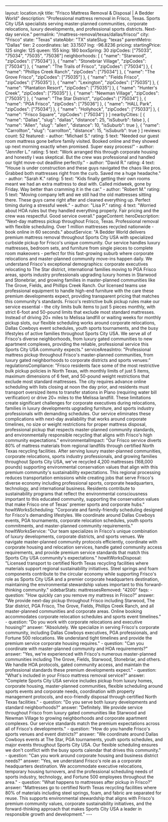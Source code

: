 ---
layout: location.njk
title: "Frisco Mattress Removal & Disposal | A Bedder World"
description: "Professional mattress removal in Frisco, Texas. Sports City USA specialists serving master-planned communities, corporate relocations, luxury developments, and professional sports districts. Next-day service."
permalink: "/mattress-removal/texas/dallas/frisco/"
city: "Frisco" state: "Texas" stateAbbr: "TX" stateSlug: "texas" parentMetro: "Dallas" tier: 2 coordinates: lat: 33.1507 lng: -96.8236 pricing: startingPrice: 125 single: 125 queen: 155 king: 180 boxSpring: 30 zipCodes: ["75033", "75034", "75035", "75036"] neighborhoods: [ { "name": "Starwood", "zipCodes": ["75034"] }, { "name": "Stonebriar Village", "zipCodes": ["75034"] }, { "name": "The Trails of Frisco", "zipCodes": ["75034"] }, { "name": "Phillips Creek Ranch", "zipCodes": ["75034"] }, { "name": "The Grove Frisco", "zipCodes": ["75035"] }, { "name": "Fields Frisco", "zipCodes": ["75035"] }, { "name": "Lexington", "zipCodes": ["75035"] }, { "name": "Plantation Resort", "zipCodes": ["75035"] }, { "name": "Hunter's Creek", "zipCodes": ["75035"] }, { "name": "Newman Village", "zipCodes": ["75035"] }, { "name": "The Star District", "zipCodes": ["75034"] }, { "name": "PGA Frisco", "zipCodes": ["75036"] }, { "name": "HALL Park", "zipCodes": ["75034"] }, { "name": "Hollyhock", "zipCodes": ["75033"] }, { "name": "Frisco Square", "zipCodes": ["75034"] } ] nearbyCities: [ { "name": "Dallas", "slug": "dallas", "distance": 25, "isSuburb": false }, { "name": "Allen", "slug": "allen", "distance": 10, "isSuburb": true }, { "name": "Carrollton", "slug": "carrollton", "distance": 15, "isSuburb": true } ] reviews: count: 52 featured: - author: "Michael S." rating: 5 text: "Needed our guest room mattress gone before family visited. Booked online and they showed up next morning exactly when promised. Super easy process!" - author: "Jennifer L." rating: 5 text: "Work arranged this through corporate housing and honestly I was skeptical. But the crew was professional and handled our tight move-out deadline perfectly." - author: "David R." rating: 4 text: "House is under construction and these guys navigated the chaos like pros. Grabbed both mattresses right from the curb. Saved me a huge headache." - author: "Sarah K." rating: 5 text: "Kids finally getting their own rooms meant we had an extra mattress to deal with. Called midweek, gone by Friday. Way better than cramming it in the car." - author: "Robert M." rating: 5 text: "Moving company left and we still had the old mattresses sitting there. These guys came right after and cleaned everything up. Perfect timing during a stressful week." - author: "Lisa P." rating: 4 text: "Worried about HOA rules but they handled everything properly. Fair pricing and the crew was respectful. Good service overall." pageContent: heroDescription: "Next-day mattress pickup throughout Frisco, Texas. Professional removal with flexible scheduling. Over 1 million mattresses recycled nationwide - book online in 60 seconds." aboutService: "A Bedder World delivers premium mattress removal throughout Sports City USA with specialized curbside pickup for Frisco's unique community. Our service handles luxury mattresses, bedroom sets, and furniture from single pieces to complete room makeovers - perfect for this fast-growing suburb where corporate relocations and master-planned community move-ins happen daily. We understand Frisco's exceptional demographics: corporate executives relocating to The Star district, international families moving to PGA Frisco areas, sports industry professionals upgrading luxury homes in Starwood and Stonebriar, and growing families in master-planned communities like The Grove, Fields, and Phillips Creek Ranch. Our licensed teams use professional equipment to handle high-end furniture with the care these premium developments expect, providing transparent pricing that matches this community's standards. Frisco's restrictive bulk pickup rules make our service essential - the city limits bulk items to just 5 pieces monthly, with strict 6-foot and 50-pound limits that exclude most standard mattresses. Instead of driving 20+ miles to Melissa landfill or waiting weeks for monthly pickup slots, our flexible scheduling works around corporate relocations, Dallas Cowboys event schedules, youth sports tournaments, and the busy lifestyles of active families throughout Sports City USA. We serve all of Frisco's diverse neighborhoods, from luxury gated communities to new apartment complexes, providing the reliable, professional service this Sports City USA community expects." serviceAreasIntro: "Professional mattress pickup throughout Frisco's master-planned communities, from luxury gated neighborhoods to corporate districts and sports venues:" regulationsCompliance: "Frisco residents face some of the most restrictive bulk pickup policies in North Texas, with monthly limits of just 5 items, maximum dimensions of 6 feet, and 50-pound weight restrictions that exclude most standard mattresses. The city requires advance online scheduling with lists closing at noon the day prior, and residents must transport oversized items to transfer stations in Plano (requiring water bill verification) or drive 20+ miles to the Melissa landfill. These limitations create significant challenges for corporate executives during relocations, families in luxury developments upgrading furniture, and sports industry professionals with demanding schedules. Our service eliminates these complications with next-day availability that works around corporate timelines, no size or weight restrictions for proper mattress disposal, professional pickup that respects master-planned community standards, and environmentally responsible recycling that aligns with Frisco's high community expectations." environmentalImpact: "Our Frisco service diverts 80% of mattress materials from regional landfills through certified North Texas recycling facilities. After serving luxury master-planned communities, corporate relocations, sports industry professionals, and growing families throughout Sports City USA, we've recycled 4,200 mattresses (168,000 pounds) supporting environmental conservation values that align with this premium community's sustainability expectations. This regional processing reduces transportation emissions while creating jobs that serve Frisco's diverse economy including professional sports, corporate headquarters, technology, and international business. Residents contribute to sustainability programs that reflect the environmental consciousness important to this educated community, supporting the conservation values that make Frisco one of Texas' premier sports and corporate hubs." howItWorksScheduling: "Corporate and family-friendly scheduling designed for Frisco's demanding lifestyles. We coordinate around Dallas Cowboys events, PGA tournaments, corporate relocation schedules, youth sports commitments, and master-planned community requirements." howItWorksService: "Our team specializes in Frisco's unique combination of luxury developments, corporate districts, and sports venues. We navigate master-planned community protocols efficiently, coordinate with corporate housing and relocation services, handle gated community access requirements, and provide premium service standards that match this Sports City USA community's expectations." howItWorksDisposal: "Licensed transport to certified North Texas recycling facilities where materials support regional sustainability initiatives. Steel springs and foam components contribute to the circular economy while supporting Frisco's role as Sports City USA and a premier corporate headquarters destination, maintaining the environmental stewardship values important to this forward-thinking community." sidebarStats: mattressesRemoved: "4200" faqs: - question: "How quickly can you remove my mattress in Frisco?" answer: "We provide next-day pickup throughout Frisco including Starwood, The Star district, PGA Frisco, The Grove, Fields, Phillips Creek Ranch, and all master-planned communities and corporate areas. Online booking accommodates corporate relocation schedules and sports event timelines." - question: "Do you work with corporate relocations and executive housing?" answer: "Absolutely. We specialize in serving Frisco's corporate community, including Dallas Cowboys executives, PGA professionals, and Fortune 500 relocations. We understand tight timelines and provide the premium service corporate housing requires." - question: "Can you coordinate with master-planned community and HOA requirements?" answer: "Yes, we're experienced with Frisco's numerous master-planned communities including The Grove, Fields, Starwood, Stonebriar, and others. We handle HOA protocols, gated community access, and maintain the professional standards these premium developments expect." - question: "What's included in your Frisco mattress removal service?" answer: "Complete Sports City USA service includes pickup from luxury homes, corporate housing, master-planned communities, flexible scheduling around sports events and corporate needs, coordination with property management protocols, and eco-friendly disposal through certified North Texas facilities." - question: "Do you serve both luxury developments and standard neighborhoods?" answer: "Definitely. We provide service throughout Frisco from luxury gated communities like Starwood and Newman Village to growing neighborhoods and corporate apartment complexes. Our service standards match the premium expectations across all of Frisco's developments." - question: "How do you handle Frisco's sports venues and event districts?" answer: "We coordinate around Dallas Cowboys events at The Star, PGA tournaments, youth sports schedules, and major events throughout Sports City USA. Our flexible scheduling ensures we don't conflict with the busy sports calendar that drives this community." - question: "Can you work around corporate housing and business district needs?" answer: "Yes, we understand Frisco's role as a corporate headquarters destination. We accommodate executive relocations, temporary housing turnovers, and the professional scheduling needs of sports industry, technology, and Fortune 500 employees throughout the area." - question: "What happens to mattresses after pickup in Frisco?" answer: "Mattresses go to certified North Texas recycling facilities where 80% of materials including steel springs, foam, and fabric are separated for reuse. This supports environmental stewardship that aligns with Frisco's premium community values, corporate sustainability initiatives, and the forward-thinking approach that makes Sports City USA a leader in responsible growth and development." ---